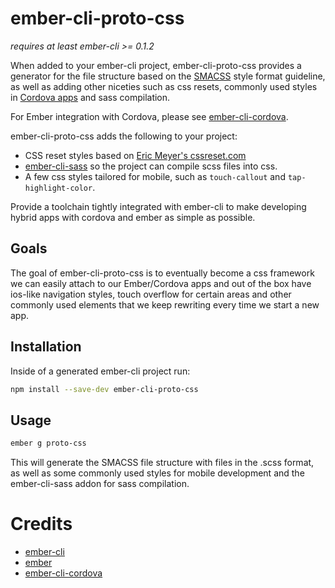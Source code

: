 # ember-cli-proto-css

*requires at least ember-cli >= 0.1.2*

When added to your ember-cli project, ember-cli-proto-css provides a generator
for the file structure based on the [SMACSS](https://smacss.com/) style format
guideline, as well as adding other niceties such as css resets, commonly used
styles in [Cordova apps](http://cordova.apache.org/) and sass compilation.

For Ember integration with Cordova, please see
[ember-cli-cordova](https://github.com/poetic/ember-cli-cordova).

ember-cli-proto-css adds the following to your project:

- CSS reset styles based on
  [Eric Meyer's cssreset.com](http://meyerweb.com/eric/tools/css/reset/)
- [ember-cli-sass](https://github.com/aexmachina/ember-cli-sass) so the project
  can compile scss files into css.
- A few css styles tailored for mobile, such as `touch-callout` and
  `tap-highlight-color`.

Provide a toolchain tightly integrated with ember-cli to make developing hybrid
apps with cordova and ember as simple as possible.

## Goals

The goal of ember-cli-proto-css is to eventually become a css framework we can
easily attach to our Ember/Cordova apps and out of the box have ios-like
navigation styles, touch overflow for certain areas and other commonly used
elements that we keep rewriting every time we start a new app.

## Installation

Inside of a generated ember-cli project run:

```sh
npm install --save-dev ember-cli-proto-css
```
## Usage

```sh
ember g proto-css
```

This will generate the SMACSS file structure with files in the .scss format, as
well as some commonly used styles for mobile development and the ember-cli-sass
addon for sass compilation.

# Credits

- [ember-cli](https://github.com/stefanpenner/ember-cli)
- [ember](https://github.com/emberjs/emberjs)
- [ember-cli-cordova](https://github.com/poetic/ember-cli-cordova)
